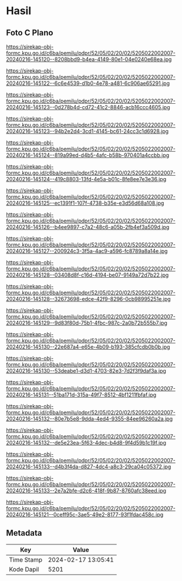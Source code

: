 # Hasil

## Foto C Plano

https://sirekap-obj-formc.kpu.go.id/c6ba/pemilu/pdpr/52/05/02/20/02/5205022002007-20240216-145120--8208bbd9-b4ea-4149-80e1-04e0240e68ea.jpg

https://sirekap-obj-formc.kpu.go.id/c6ba/pemilu/pdpr/52/05/02/20/02/5205022002007-20240216-145122--6c6e4539-d1b0-4e78-a481-6c906ae65291.jpg

https://sirekap-obj-formc.kpu.go.id/c6ba/pemilu/pdpr/52/05/02/20/02/5205022002007-20240216-145123--0d278b4d-cd72-41c2-8846-acb16ccc4605.jpg

https://sirekap-obj-formc.kpu.go.id/c6ba/pemilu/pdpr/52/05/02/20/02/5205022002007-20240216-145123--94b2e2d4-3cd1-4145-bc61-24cc3c1d6928.jpg

https://sirekap-obj-formc.kpu.go.id/c6ba/pemilu/pdpr/52/05/02/20/02/5205022002007-20240216-145124--819a99ed-d4b5-4afc-b58b-970401a4ccbb.jpg

https://sirekap-obj-formc.kpu.go.id/c6ba/pemilu/pdpr/52/05/02/20/02/5205022002007-20240216-145124--419c8803-13fd-4e5a-b01c-8fe8ee7e3e36.jpg

https://sirekap-obj-formc.kpu.go.id/c6ba/pemilu/pdpr/52/05/02/20/02/5205022002007-20240216-145125--ec1391f1-107f-4738-b35e-e3d56d68a108.jpg

https://sirekap-obj-formc.kpu.go.id/c6ba/pemilu/pdpr/52/05/02/20/02/5205022002007-20240216-145126--b4ee9897-c7a2-48c6-a05b-2fb4ef3a509d.jpg

https://sirekap-obj-formc.kpu.go.id/c6ba/pemilu/pdpr/52/05/02/20/02/5205022002007-20240216-145127--200924c3-3f5a-4ac9-a596-fc8789a8a14e.jpg

https://sirekap-obj-formc.kpu.go.id/c6ba/pemilu/pdpr/52/05/02/20/02/5205022002007-20240216-145128--03408d8f-c16d-4194-be07-9149a72d7b22.jpg

https://sirekap-obj-formc.kpu.go.id/c6ba/pemilu/pdpr/52/05/02/20/02/5205022002007-20240216-145128--32673698-edce-42f9-8296-0cb98995251e.jpg

https://sirekap-obj-formc.kpu.go.id/c6ba/pemilu/pdpr/52/05/02/20/02/5205022002007-20240216-145129--9d83f80d-75b1-4fbc-987c-2a0b72b555b7.jpg

https://sirekap-obj-formc.kpu.go.id/c6ba/pemilu/pdpr/52/05/02/20/02/5205022002007-20240216-145130--22e687a4-e65e-4b09-b193-385cfcdb0b0b.jpg

https://sirekap-obj-formc.kpu.go.id/c6ba/pemilu/pdpr/52/05/02/20/02/5205022002007-20240216-145130--53deabe1-d3d1-4703-82e3-7d2f3f9daf3a.jpg

https://sirekap-obj-formc.kpu.go.id/c6ba/pemilu/pdpr/52/05/02/20/02/5205022002007-20240216-145131--51ba171d-315a-49f7-8512-4bf1211fbfaf.jpg

https://sirekap-obj-formc.kpu.go.id/c6ba/pemilu/pdpr/52/05/02/20/02/5205022002007-20240216-145132--80e7b5e8-9dda-4ed4-9355-84ee96260a2a.jpg

https://sirekap-obj-formc.kpu.go.id/c6ba/pemilu/pdpr/52/05/02/20/02/5205022002007-20240216-145132--de5e23ea-5f63-4dec-b4d8-9f4d59b1c19f.jpg

https://sirekap-obj-formc.kpu.go.id/c6ba/pemilu/pdpr/52/05/02/20/02/5205022002007-20240216-145133--d4b3f4da-d827-4dc4-a8c3-29ca04c05372.jpg

https://sirekap-obj-formc.kpu.go.id/c6ba/pemilu/pdpr/52/05/02/20/02/5205022002007-20240216-145133--2e7a2bfe-d2c6-418f-9b87-8760afc38eed.jpg

https://sirekap-obj-formc.kpu.go.id/c6ba/pemilu/pdpr/52/05/02/20/02/5205022002007-20240216-145121--0ceff95c-3ae5-49e2-8177-93f1fdac458c.jpg


## Metadata

| Key        | Value               |
| ---------- | ------------------- |
| Time Stamp | 2024-02-17 13:05:41 |
| Kode Dapil | 5201                |



